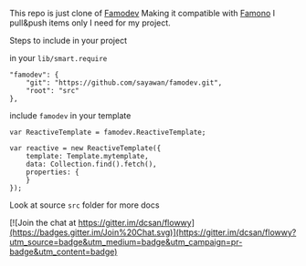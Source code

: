 This repo is just clone of [Famodev](https://github.com/particle4dev/famodev) Making it compatible with [Famono](https://github.com/raix/famono) I pull&push items only I need for my project.

Steps to include in your project

in your `lib/smart.require`

```
"famodev": {
    "git": "https://github.com/sayawan/famodev.git",
    "root": "src"
},
```

include `famodev` in your template

```
var ReactiveTemplate = famodev.ReactiveTemplate;

var reactive = new ReactiveTemplate({
    template: Template.mytemplate,
    data: Collection.find().fetch(),
    properties: {
    }
});
```

Look at source `src` folder for more docs


[![Join the chat at https://gitter.im/dcsan/flowwy](https://badges.gitter.im/Join%20Chat.svg)](https://gitter.im/dcsan/flowwy?utm_source=badge&utm_medium=badge&utm_campaign=pr-badge&utm_content=badge)